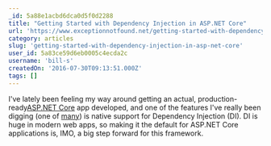 ```yaml
---
_id: 5a88e1acbd6dca0d5f0d2288
title: "Getting Started with Dependency Injection in ASP.NET Core"
url: 'https://www.exceptionnotfound.net/getting-started-with-dependency-injection-in-asp-net-core/'
category: articles
slug: 'getting-started-with-dependency-injection-in-asp-net-core'
user_id: 5a83ce59d6eb0005c4ecda2c
username: 'bill-s'
createdOn: '2016-07-30T09:13:51.000Z'
tags: []
---
```


I've lately been feeling my way around getting an actual, production-ready<a href="http://www.asp.net/core">ASP.NET Core</a> app developed, and one of the features I've really been digging (one of <a href="https://www.exceptionnotfound.net/tag/asp.net-core-1.0/">many</a>) is native support for Dependency Injection (DI). DI is huge in modern web apps, so making it the default for ASP.NET Core applications is, IMO, a big step forward for this framework.
